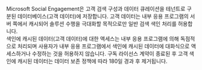 Microsoft Social Engagement은 고객 검색 구성과 데이터 큐레이션을 테넌트로 구분된 데이터베이스(고객 데이터)에 저장합니다. 고객 데이터는 내부 응용 프로그램의 서버 쪽에서 캐시되어 솔루션 수행을 극대화할 목적으로만 일반 검색 색인 처리를 허용합니다.   
 색인에 캐시된 데이터(고객 데이터)에 대한 액세스는 내부 응용 프로그램에 의해 독점적으로 처리되며 사용자가 내부 응용 프로그램에서 색인에 캐시된 데이터에 대화식으로 액세스하거나 수정하는 것을 허용하지 않습니다. 구독 라이선스 계약이 종료된 후 고객 색인에 캐시된 데이터는 데이터 보존 정책에 따라 180일 경과 후 제거됩니다.